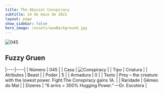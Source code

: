 ```yaml
---
title: The Abyssal Conspiracy
subtitle: 14 de maio de 2021
layout: page
show_sidebar: false
hero_image: /assets/aoaBackground.jpg
---
```


![045](https://cards-keyforge.s3.eu-north-1.amazonaws.com/media/en/tac/045.png)

## Fuzzy Gruen

|----|----|
| Número | 045 |
| Casa | ![Conspiracy](https://raw.githubusercontent.com/cardsofkeyforge/cardsofkeyforge.github.io/master/rotk/conspiracy.png "Conspiracy") |
| Tipo | Criatura |
| Atributos | Beast |
| Poder | 5 |
| Armadura | 0 |
| Texto | Prey – the creature with the lowest power. Fight:The Conspiracy gains 1A. |
| Raridade | Gêmeo do Mal |
| Dizeres | “6 arms = 300% Hugging Power.” —Dr. Escotera |
